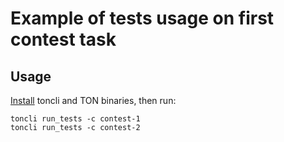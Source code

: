 # Example of tests usage on first contest task

## Usage

[Install](https://github.com/disintar/toncli/blob/master/INSTALLATION.md) toncli and TON binaries, then run:

```
toncli run_tests -c contest-1
toncli run_tests -c contest-2
```